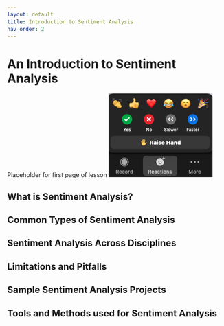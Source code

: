 ```yaml
---
layout: default
title: Introduction to Sentiment Analysis
nav_order: 2
---
```

# An Introduction to Sentiment Analysis
Placeholder for first page of lesson
![Reactions menu](content/zoom-figures/reactions.png)

## What is Sentiment Analysis? 


## Common Types of Sentiment Analysis

## Sentiment Analysis Across Disciplines


## Limitations and Pitfalls

## Sample Sentiment Analysis Projects

## Tools and Methods used for Sentiment Analysis

